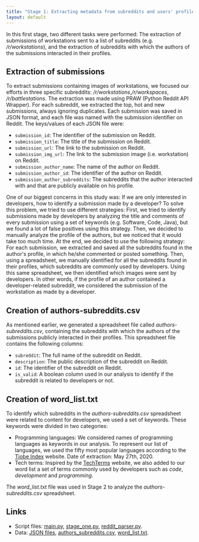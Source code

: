 ```yaml
---
title: "Stage 1: Extracting metadata from subreddits and users' profiles"
layout: default
---
```


In this first stage, two different tasks were performed: The extraction of submissions of workstations sent to a list of subreddits (e.g. _/r/workstations_), and the extraction of subreddits with which the authors of the submissions interacted in their profiles.

## Extraction of submissions

To extract submissions containing images of workstations, we focused our efforts in three specific subreddits: _/r/workstations_,_/r/workspaces_, _/r/battlestations_. The extraction was made using PRAW (Python Reddit API Wrapper). For each subreddit, we extracted the top, hot and new submissions, always ignoring duplicates. Each submission was saved in JSON format, and each file was named with the submission identifier on Reddit. The keys/values of each JSON file were:

- `submission_id`: The identifier of the submission on Reddit.
- `submission_title`: The title of the submission on Reddit.
- `submission_url`: The link to the submission on Reddit.
- `submission_img_url`: The link to the submission image (i.e. workstation) on Reddit.
- `submission_author_name`: The name of the author on Reddit.
- `submission_author_id`: The identifier of the author on Reddit.
- `submission_author_subreddits`: The subreddits that the author interacted with and that are publicly available on his profile.

One of our biggest concerns in this study was: If we are only interested in developers, how to identify a submission made by a developer? To solve this problem, we tried to use different strategies: First, we tried to identify submissions made by developers by analyzing the title and comments of every submission using a set of keywords (e.g. Software, Code, Java), but we found a lot of false positives using this strategy. Then, we decided to manually analyze the profile of the authors, but we noticed that it would take too much time. At the end, we decided to use the following strategy: For each submission, we extracted and saved all the subreddits found in the author's profile, in which he/she commented or posted something. Then, using a spreadsheet, we manually identified for all the subreddits found in their profiles, which subreddits are commonly used by developers. Using this same spreadsheet, we then identified which images were sent by developers. In other words, if the profile of an author contained a developer-related subreddit, we considered the submission of the workstation as made by a developer.

## Creation of authors-subreddits.csv

As mentioned earlier, we generated a spreadsheet file called _authors-subreddits.csv_, containing the subreddits with which the authors of the submissions publicly interacted in their profiles. This spreadsheet file contains the following columns:

- `subreddit`: The full name of the subreddit on Reddit.
- `description`: The public description of the subreddit on Reddit.
- `id`: The identifier of the subreddit on Reddit.
- `is_valid`: A boolean column used in our analysis to identify if the subreddit is related to developers or not.

## Creation of word_list.txt

To identify which subreddits in the _authors-subreddits.csv_ spreadsheet were related to content for developers, we used a set of keywords. These keywords were divided in two categories:

- Programming languages: We considered names of programming languages as keywords in our analysis. To represent our list of languages, we used the fifty most popular languages according to the [Tiobe Index](https://www.tiobe.com/tiobe-index/) website. Date of extraction: May 27th, 2020.
- Tech terms: Inspired by the [TechTerms](https://techterms.com/category/technical) website, we also added to our word list a set of terms commonly used by developers such as _code_, _development_ and _programming_.

The _word\_list.txt_ file was used in Stage 2 to analyze the _authors-subreddits.csv_ spreadsheet.

## Links

- Script files: [main.py](https://github.com/fronchetti/workstations/blob/master/code/main.py),
                [stage_one.py](https://github.com/fronchetti/workstations/blob/master/code/stage_one.py),
                [reddit_parser.py](https://github.com/fronchetti/workstations/blob/master/code/reddit_parser.py).
- Data: [JSON files](https://github.com/fronchetti/workstations/tree/master/data/submissions),
        [authors_subreddits.csv](https://github.com/fronchetti/workstations/blob/master/data/authors-subreddits.csv),
        [word_list.txt](https://github.com/fronchetti/workstations/blob/master/data/word_list.txt).
